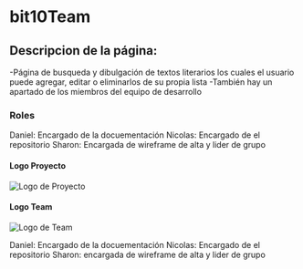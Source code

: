 # bit10Team

## Descripcion de la página:

-Página de busqueda y dibulgación de textos literarios los cuales el usuario puede agregar, editar o eliminarlos de su propia lista
-También hay un apartado de los miembros del equipo de desarrollo

### Roles
 Daniel: Encargado de la docuementación
 Nicolas: Encargado de el repositorio
 Sharon: Encargada de wireframe de alta y lider de grupo  

#### Logo Proyecto
![Logo de Proyecto](book_logo.png)

#### Logo Team
![Logo de Team](team_logo.png)

Daniel: Encargado de la docuementación
Nicolas: Encargado de el repositorio
Sharon: encargada de wireframe de alta y lider de grupo

####
